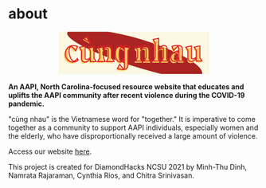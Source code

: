 # about

<p align="center">
  <img src="https://github.com/mtldinh/cung-nhau/blob/main/logos/Artboard%202.png" alt="Horizontal logo for cùng nhau"/>
</p>

<p><strong>An AAPI, North Carolina-focused resource website that educates and uplifts the AAPI community after recent violence during the COVID-19 pandemic.</strong></p>

<p>"cùng nhau" is the Vietnamese word for "together." It is imperative to come together as a community to support AAPI individuals, especially women and
the elderly, who have disproportionally received a large amount of violence. </p>

<p>Access our website <a href=https://mtldinh.github.io/cung-nhau/>here</a>.

<p>This project is created for DiamondHacks NCSU 2021 by Minh-Thu Dinh, Namrata Rajaraman, Cynthia Rios, and Chitra Srinivasan.</p>
